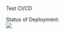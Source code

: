 Test CI/CD


Status of Deployment:<br>
<img src="https://github.com/lev2203/github_actions_1/workflows/Test-CI/badge.svg?branch=main"><br>

